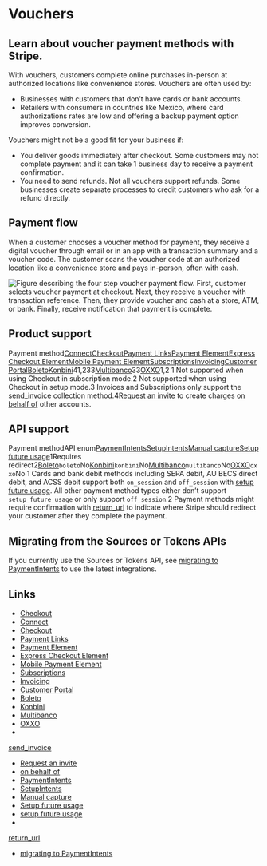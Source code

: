 # Vouchers

## Learn about voucher payment methods with Stripe.

With vouchers, customers complete online purchases in-person at authorized
locations like convenience stores. Vouchers are often used by:

- Businesses with customers that don’t have cards or bank accounts.
- Retailers with consumers in countries like Mexico, where card authorizations
rates are low and offering a backup payment option improves conversion.

Vouchers might not be a good fit for your business if:

- You deliver goods immediately after checkout. Some customers may not complete
payment and it can take 1 business day to receive a payment confirmation.
- You need to send refunds. Not all vouchers support refunds. Some businesses
create separate processes to credit customers who ask for a refund directly.

## Payment flow

When a customer chooses a voucher method for payment, they receive a digital
voucher through email or in an app with a transaction summary and a voucher
code. The customer scans the voucher code at an authorized location like a
convenience store and pays in-person, often with cash.

![Figure describing the four step voucher payment flow. First, customer selects
voucher payment at checkout. Next, they receive a voucher with transaction
reference. Then, they provide voucher and cash at a store, ATM, or bank.
Finally, receive notification that payment is
complete.](https://b.stripecdn.com/docs-statics-srv/assets/payment_flow.7acf8f7f09d6fa1883720435f7c2589b.svg)

## Product support

Payment
method[Connect](https://docs.stripe.com/connect)[Checkout](https://docs.stripe.com/payments/checkout)[Payment
Links](https://docs.stripe.com/payment-links)[Payment
Element](https://docs.stripe.com/payments/payment-element)[Express Checkout
Element](https://docs.stripe.com/elements/express-checkout-element)[Mobile
Payment
Element](https://docs.stripe.com/payments/mobile)[Subscriptions](https://docs.stripe.com/subscriptions)[Invoicing](https://docs.stripe.com/invoicing)[Customer
Portal](https://docs.stripe.com/customer-management)[Boleto](https://docs.stripe.com/payments/boleto)[Konbini](https://docs.stripe.com/payments/konbini)41,233[Multibanco](https://docs.stripe.com/payments/multibanco)33[OXXO](https://docs.stripe.com/payments/oxxo)1,2
1 Not supported when using Checkout in subscription mode.2 Not supported when
using Checkout in setup mode.3 Invoices and Subscriptions only support the
[send_invoice](https://docs.stripe.com/api/invoices/object#invoice_object-collection_method)
collection method.4[Request an
invite](https://support.stripe.com/contact/email?topic=payment_apis) to create
charges [on behalf of](https://docs.stripe.com/connect/charges#on_behalf_of)
other accounts.

## API support

Payment methodAPI
enum[PaymentIntents](https://docs.stripe.com/payments/payment-intents)[SetupIntents](https://docs.stripe.com/payments/setup-intents)[Manual
capture](https://docs.stripe.com/payments/place-a-hold-on-a-payment-method)[Setup
future
usage](https://docs.stripe.com/payments/save-during-payment?platform=web&ui=elements)1Requires
redirect2[Boleto](https://docs.stripe.com/payments/boleto)`boleto`No[Konbini](https://docs.stripe.com/payments/konbini)`konbini`No[Multibanco](https://docs.stripe.com/payments/multibanco)`multibanco`No[OXXO](https://docs.stripe.com/payments/oxxo)`oxxo`No
1 Cards and bank debit methods including SEPA debit, AU BECS direct debit, and
ACSS debit support both `on_session` and `off_session` with [setup future
usage](https://docs.stripe.com/api/payment_intents/create#create_payment_intent-setup_future_usage).
All other payment method types either don’t support `setup_future_usage` or only
support `off_session`.2 Payment methods might require confirmation with
[return_url](https://docs.stripe.com/api/payment_intents/confirm#confirm_payment_intent-return_url)
to indicate where Stripe should redirect your customer after they complete the
payment.

## Migrating from the Sources or Tokens APIs

If you currently use the Sources or Tokens API, see [migrating to
PaymentIntents](https://docs.stripe.com/payments/payment-intents/migration) to
use the latest integrations.

## Links

- [Checkout](https://docs.stripe.com/payments/checkout/discounts)
- [Connect](https://docs.stripe.com/connect)
- [Checkout](https://docs.stripe.com/payments/checkout)
- [Payment Links](https://docs.stripe.com/payment-links)
- [Payment Element](https://docs.stripe.com/payments/payment-element)
- [Express Checkout
Element](https://docs.stripe.com/elements/express-checkout-element)
- [Mobile Payment Element](https://docs.stripe.com/payments/mobile)
- [Subscriptions](https://docs.stripe.com/subscriptions)
- [Invoicing](https://docs.stripe.com/invoicing)
- [Customer Portal](https://docs.stripe.com/customer-management)
- [Boleto](https://docs.stripe.com/payments/boleto)
- [Konbini](https://docs.stripe.com/payments/konbini)
- [Multibanco](https://docs.stripe.com/payments/multibanco)
- [OXXO](https://docs.stripe.com/payments/oxxo)
-
[send_invoice](https://docs.stripe.com/api/invoices/object#invoice_object-collection_method)
- [Request an
invite](https://support.stripe.com/contact/email?topic=payment_apis)
- [on behalf of](https://docs.stripe.com/connect/charges#on_behalf_of)
- [PaymentIntents](https://docs.stripe.com/payments/payment-intents)
- [SetupIntents](https://docs.stripe.com/payments/setup-intents)
- [Manual
capture](https://docs.stripe.com/payments/place-a-hold-on-a-payment-method)
- [Setup future
usage](https://docs.stripe.com/payments/save-during-payment?platform=web&ui=elements)
- [setup future
usage](https://docs.stripe.com/api/payment_intents/create#create_payment_intent-setup_future_usage)
-
[return_url](https://docs.stripe.com/api/payment_intents/confirm#confirm_payment_intent-return_url)
- [migrating to
PaymentIntents](https://docs.stripe.com/payments/payment-intents/migration)